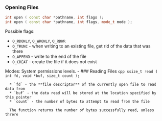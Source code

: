 ### Opening Files
```cpp
int open ( const char *pathname, int flags );
int open ( const char *pathname, int flags, mode_t mode );
```

Possible flags:
* `O_RDONLY`, `O_WRONLY`, `O_RDWR`
* `O_TRUNC` - when writing to an existing file, get rid of the data that was there
* `O_APPEND` - write to the end of the file
* `O_CREAT` - create the file if it does not exist

Modes: System permissions levels.
	- ### Reading Files
	  ```cpp
	  ssize_t read ( int fd, void *buf, size_t count );
	  ```
	  
	  * `fd` - the **file descriptor** of the currently open file to read data from
	  * `buf` - the data read will be stored at the location specified by this pointer
	  * `count` - the number of bytes to attempt to read from the file
	  
	  The function returns the number of bytes successfully read, unless threre